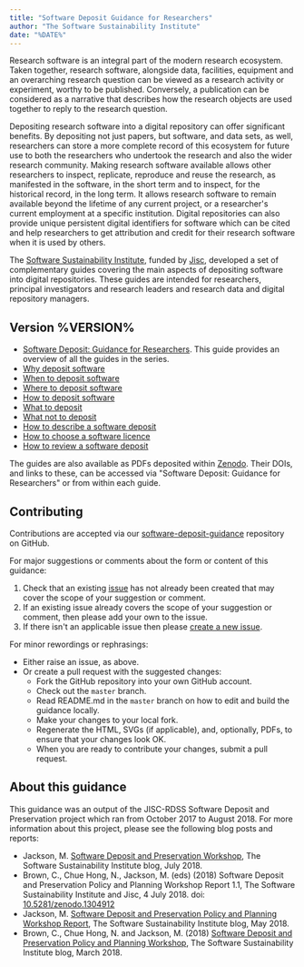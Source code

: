 ```yaml
---
title: "Software Deposit Guidance for Researchers"
author: "The Software Sustainability Institute"
date: "%DATE%"
---
```


Research software is an integral part of the modern research ecosystem. Taken together, research software, alongside data, facilities, equipment and an overarching research question can be viewed as a research activity or experiment, worthy to be published. Conversely, a publication can be considered as a narrative that describes how the research objects are used together to reply to the research question.

Depositing research software into a digital repository can offer significant benefits. By depositing not just papers, but software, and data sets, as well, researchers can store a more complete record of this ecosystem for future use to both the researchers who undertook the research and also the wider research community. Making research software available allows other researchers to inspect, replicate, reproduce and reuse the research, as manifested in the software, in the short term and to inspect, for the historical record, in the long term. It allows research software to remain available beyond the lifetime of any current project, or a researcher's current employment at a specific institution. Digital repositories can also provide unique persistent digital identifiers for software which can be cited and help researchers to get attribution and credit for their research software when it is used by others.

The [Software Sustainability Institute](https://www.software.ac.uk), funded by [Jisc](https://www.jisc.ac.uk), developed a set of complementary guides covering the main aspects of depositing software into digital repositories. These guides are intended for researchers, principal investigators and research leaders and research data and digital repository managers.

## Version %VERSION%

* [Software Deposit: Guidance for Researchers](./SoftwareDepositGuidance.html). This guide provides an overview of all the guides in the series.
* [Why deposit software](%LINK_URL%/WhyDepositSoftware.html)
* [When to deposit software](%LINK_URL%/WhenToDepositSoftware.html)
* [Where to deposit software](%LINK_URL%/WhereToDepositSoftware.html)
* [How to deposit software](%LINK_URL%/HowToDepositSoftware.html)
* [What to deposit](%LINK_URL%/WhatToDeposit.html)
* [What not to deposit](%LINK_URL%/WhatNotToDeposit.html)
* [How to describe a software deposit](%LINK_URL%/HowToDescribeSoftwareDeposit.html)
* [How to choose a software licence](%LINK_URL%/HowToChooseSoftwareLicence.html)
* [How to review a software deposit](%LINK_URL%/HowToReviewSoftwareDeposit.html)

The guides are also available as PDFs deposited within [Zenodo](https://zenodo.org/). Their DOIs, and links to these, can be accessed via "Software Deposit: Guidance for Researchers" or from within each guide.

## Contributing

Contributions are accepted via our [software-deposit-guidance](%GITHUB_URL%) repository on GitHub.

For major suggestions or comments about the form or content of this guidance:

1. Check that an existing [issue](%GITHUB_URL%/issues) has not already been created that may cover the scope of your suggestion or comment. 
2. If an existing issue already covers the scope of your suggestion or comment, then please add your own to the issue.
3. If there isn't an applicable issue then please [create a new issue](%GITHUB_URL%/issues/new).

For minor rewordings or rephrasings:

* Either raise an issue, as above.
* Or create a pull request with the suggested changes:
    - Fork the GitHub repository into your own GitHub account.
    - Check out the `master` branch.
    - Read README.md in the `master` branch on how to edit and build the guidance locally.
    - Make your changes to your local fork.
    - Regenerate the HTML, SVGs (if applicable), and, optionally, PDFs, to ensure that your changes look OK.
    - When you are ready to contribute your changes, submit a pull request.

## About this guidance

This guidance was an output of the JISC-RDSS Software Deposit and Preservation project which ran from October 2017 to August 2018. For more information about this project, please see the following blog posts and reports:

* Jackson, M. [Software Deposit and Preservation Workshop](https://www.software.ac.uk/blog/2018-07-24-software-deposit-and-preservation-workshop), The Software Sustainability Institute blog, July 2018.
* Brown, C., Chue Hong, N., Jackson, M. (eds) (2018) Software Deposit and Preservation Policy and Planning Workshop Report 1.1, The Software Sustainability Institute and Jisc, 4 July 2018. doi: [10.5281/zenodo.1304912](https://dx.doi.org/10.5281/zenodo.1304912)
* Jackson, M. [Software Deposit and Preservation Policy and Planning Workshop Report](https://www.software.ac.uk/blog/2018-05-28-software-deposit-and-preservation-policy-and-planning-workshop-report), The Software Sustainability Institute blog, May 2018.
* Brown, C., Chue Hong, N. and Jackson, M. (2018) [Software Deposit and Preservation Policy and Planning Workshop](https://software.ac.uk/blog/2018-03-22-software-deposit-and-preservation-policy-and-planning-workshop), The Software Sustainability Institute blog, March 2018.
